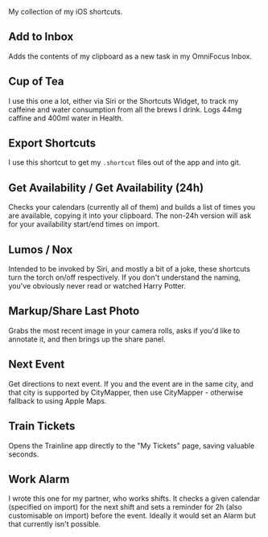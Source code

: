My collection of my iOS shortcuts.

## Add to Inbox

Adds the contents of my clipboard as a new task in my OmniFocus Inbox.

## Cup of Tea

I use this one a lot, either via Siri or the Shortcuts Widget, to track my
caffeine and water consumption from all the brews I drink. Logs 44mg caffine and
400ml water in Health.

## Export Shortcuts

I use this shortcut to get my `.shortcut` files out of the app and into git.

## Get Availability / Get Availability (24h)

Checks your calendars (currently all of them) and builds a list of times you are
available, copying it into your clipboard. The non-24h version will ask for your
availability start/end times on import.

## Lumos / Nox

Intended to be invoked by Siri, and mostly a bit of a joke, these shortcuts turn
the torch on/off respectively. If you don't understand the naming, you've
obviously never read or watched Harry Potter.

## Markup/Share Last Photo

Grabs the most recent image in your camera rolls, asks if you'd like to
annotate it, and then brings up the share panel.

## Next Event

Get directions to next event. If you and the event are in the same city, and
that city is supported by CityMapper, then use CityMapper - otherwise fallback
to using Apple Maps.

## Train Tickets

Opens the Trainline app directly to the "My Tickets" page, saving
valuable seconds.

## Work Alarm

I wrote this one for my partner, who works shifts. It checks a given calendar
(specified on import) for the next shift and sets a reminder for 2h (also
customisable on import) before the event. Ideally it would set an Alarm but that
currently isn't possible.
